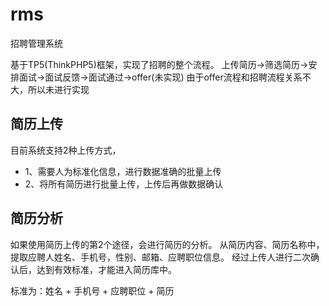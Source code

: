 # rms
招聘管理系统

基于TP5(ThinkPHP5)框架，实现了招聘的整个流程。
上传简历->筛选简历->安排面试->面试反馈->面试通过->offer(未实现)
由于offer流程和招聘流程关系不大，所以未进行实现

## 简历上传
目前系统支持2种上传方式，
- 1、需要人为标准化信息，进行数据准确的批量上传
- 2、将所有简历进行批量上传，上传后再做数据确认

## 简历分析

如果使用简历上传的第2个途径，会进行简历的分析。
从简历内容、简历名称中，提取应聘人姓名、手机号，性别、邮箱、应聘职位信息。
经过上传人进行二次确认后，达到有效标准，才能进入简历库中。

标准为：姓名 + 手机号 + 应聘职位 + 简历